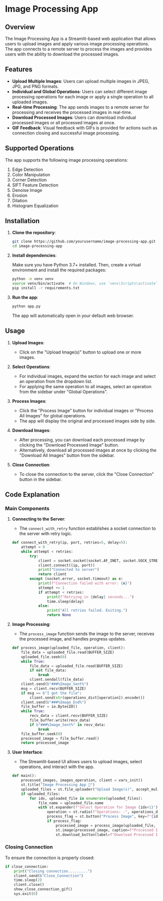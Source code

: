 # Image Processing App

## Overview

The Image Processing App is a Streamlit-based web application that allows users to upload images and apply various image processing operations. The app connects to a remote server to process the images and provides users with the ability to download the processed images.

## Features

- **Upload Multiple Images**: Users can upload multiple images in JPEG, JPG, and PNG formats.
- **Individual and Global Operations**: Users can select different image processing operations for each image or apply a single operation to all uploaded images.
- **Real-time Processing**: The app sends images to a remote server for processing and receives the processed images in real-time.
- **Download Processed Images**: Users can download individual processed images or all processed images at once.
- **GIF Feedback**: Visual feedback with GIFs is provided for actions such as connection closing and successful image processing.

## Supported Operations

The app supports the following image processing operations:

1. Edge Detection
2. Color Manipulation
3. Corner Detection
4. SIFT Feature Detection
5. Denoise Image
6. Erosion
7. Dilation
8. Histogram Equalization

## Installation

1. **Clone the repository**:

    ```bash
    git clone https://github.com/yourusername/image-processing-app.git
    cd image-processing-app
    ```

2. **Install dependencies**:

    Make sure you have Python 3.7+ installed. Then, create a virtual environment and install the required packages:

    ```bash
    python -m venv venv
    source venv/bin/activate  # On Windows, use `venv\Scripts\activate`
    pip install -r requirements.txt
    ```

3. **Run the app**:

    ```bash
    python app.py
    ```

    The app will automatically open in your default web browser.

## Usage

1. **Upload Images**:
    - Click on the "Upload Image(s)" button to upload one or more images.
    
2. **Select Operations**:
    - For individual images, expand the section for each image and select an operation from the dropdown list.
    - For applying the same operation to all images, select an operation from the sidebar under "Global Operations".

3. **Process Images**:
    - Click the "Process Image" button for individual images or "Process All Images" for global operations.
    - The app will display the original and processed images side by side.

4. **Download Images**:
    - After processing, you can download each processed image by clicking the "Download Processed Image" button.
    - Alternatively, download all processed images at once by clicking the "Download All Images" button from the sidebar.

5. **Close Connection**:
    - To close the connection to the server, click the "Close Connection" button in the sidebar.

## Code Explanation

### Main Components

1. **Connecting to the Server**:
    - The `connect_with_retry` function establishes a socket connection to the server with retry logic.
    
    ```python
    def connect_with_retry(ip, port, retries=5, delay=5):
        attempt = 0
        while attempt < retries:
            try:
                client = socket.socket(socket.AF_INET, socket.SOCK_STREAM)
                client.connect((ip, port))
                print("Connected to server")
                return client
            except (socket.error, socket.timeout) as e:
                print(f"Connection failed with error: {e}")
                attempt += 1
                if attempt < retries:
                    print(f"Retrying in {delay} seconds...")
                    time.sleep(delay)
                else:
                    print("All retries failed. Exiting.")
                    return None
    ```

2. **Image Processing**:
    - The `process_image` function sends the image to the server, receives the processed image, and handles progress updates.

    ```python
    def process_image(uploaded_file, operation, client):
        file_data = uploaded_file.read(BUFFER_SIZE)
        uploaded_file.seek(0)
        while True:
            file_data = uploaded_file.read(BUFFER_SIZE)
            if not file_data:
                break
            client.sendall(file_data)
        client.send(b"###%Image_Sent%")
        msg = client.recv(BUFFER_SIZE)
        if msg == b"I got the file":
            client.send(str(operations_dict[operation]).encode())
        client.send(b"###%Image_End%")
        file_buffer = io.BytesIO()
        while True:
            recv_data = client.recv(BUFFER_SIZE)
            file_buffer.write(recv_data)
            if b"###%Image_Sent%" in recv_data:
                break
        file_buffer.seek(0)
        processed_image = file_buffer.read()
        return processed_image
    ```

3. **User Interface**:
    - The Streamlit-based UI allows users to upload images, select operations, and interact with the app.

    ```python
    def main():
        processed_images, images_operation, client = vars_init()
        st.title("Image Processing App 🤖")
        uploaded_files = st.file_uploader("Upload Image(s)", accept_multiple_files=True, type=["jpg", "jpeg", "png"])
        if uploaded_files:
            for idx, uploaded_file in enumerate(uploaded_files):
                file_name = uploaded_file.name
                with st.expander(f"Select Operation for Image {idx+1}"):
                    operation = st.radio(f"Operations: -", operations_dict.keys(), index=None, key=idx+1)
                    process_flag = st.button("Process Image", key=f"{idx+1}_process")
                    if process_flag:
                        processed_image = process_image(uploaded_file, operation, client)
                        st.image(processed_image, caption=f"Processed Image {idx+1} ({operation})", use_column_width=True)
                        st.download_button(label=f"Download Processed Image 🤖", data=processed_image, file_name=f"processed_image_{idx+1}.jpg")
    ```

### Closing Connection

To ensure the connection is properly closed:

```python
if close_connection:
    print("Closing connection.........")
    client.send(b"Close_Connection")
    time.sleep(2)
    client.close()
    show_close_connection_gif()
    sys.exit(0)
